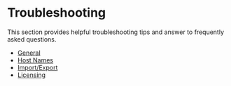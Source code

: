 [title]: # (Troubleshooting)
[tags]: # (faq)
[priority]: # (700)
# Troubleshooting

This section provides helpful troubleshooting tips and answer to frequently asked questions.

* [General](general-faq.md)
* [Host Names](host-names.md)
* [Import/Export](import-export.md)
* [Licensing](licenses.md)
<!-- * [Workflows](workflows.md) -->